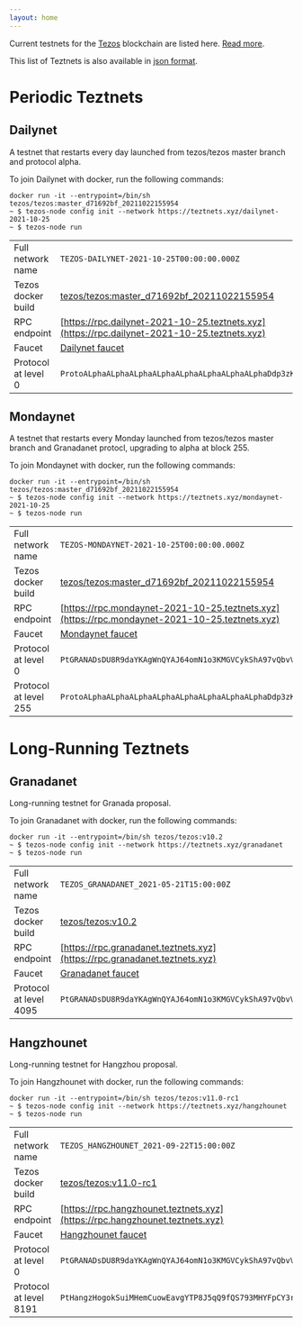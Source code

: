 ```yaml
---
layout: home
---
```


Current testnets for the [Tezos](https://tezos.com) blockchain are listed here. [Read more](about/).

This list of Teztnets is also available in [json format](https://teztnets.xyz/teztnets.json).

# Periodic Teztnets


## Dailynet
A testnet that restarts every day launched from tezos/tezos master branch and protocol alpha.

To join Dailynet with docker, run the following commands:

```
docker run -it --entrypoint=/bin/sh tezos/tezos:master_d71692bf_20211022155954
~ $ tezos-node config init --network https://teztnets.xyz/dailynet-2021-10-25
~ $ tezos-node run
```

| | |
|-------|---------------------|
| Full network name | `TEZOS-DAILYNET-2021-10-25T00:00:00.000Z` |
| Tezos docker build | [tezos/tezos:master_d71692bf_20211022155954](https://hub.docker.com/r/tezos/tezos/tags?page=1&ordering=last_updated&name=master_d71692bf_20211022155954) |
| RPC endpoint | [https://rpc.dailynet-2021-10-25.teztnets.xyz](https://rpc.dailynet-2021-10-25.teztnets.xyz) |
| Faucet | [Dailynet faucet](https://faucet.dailynet-2021-10-25.teztnets.xyz) |
| Protocol at level 0 |  `ProtoALphaALphaALphaALphaALphaALphaALphaALphaDdp3zK` |


## Mondaynet
A testnet that restarts every Monday launched from tezos/tezos master branch and Granadanet protocl, upgrading to alpha at block 255.

To join Mondaynet with docker, run the following commands:

```
docker run -it --entrypoint=/bin/sh tezos/tezos:master_d71692bf_20211022155954
~ $ tezos-node config init --network https://teztnets.xyz/mondaynet-2021-10-25
~ $ tezos-node run
```

| | |
|-------|---------------------|
| Full network name | `TEZOS-MONDAYNET-2021-10-25T00:00:00.000Z` |
| Tezos docker build | [tezos/tezos:master_d71692bf_20211022155954](https://hub.docker.com/r/tezos/tezos/tags?page=1&ordering=last_updated&name=master_d71692bf_20211022155954) |
| RPC endpoint | [https://rpc.mondaynet-2021-10-25.teztnets.xyz](https://rpc.mondaynet-2021-10-25.teztnets.xyz) |
| Faucet | [Mondaynet faucet](https://faucet.mondaynet-2021-10-25.teztnets.xyz) |
| Protocol at level 0 |  `PtGRANADsDU8R9daYKAgWnQYAJ64omN1o3KMGVCykShA97vQbvV` |
| Protocol at level 255 |  `ProtoALphaALphaALphaALphaALphaALphaALphaALphaDdp3zK` |



# Long-Running Teztnets


## Granadanet
Long-running testnet for Granada proposal.

To join Granadanet with docker, run the following commands:

```
docker run -it --entrypoint=/bin/sh tezos/tezos:v10.2
~ $ tezos-node config init --network https://teztnets.xyz/granadanet
~ $ tezos-node run
```

| | |
|-------|---------------------|
| Full network name | `TEZOS_GRANADANET_2021-05-21T15:00:00Z` |
| Tezos docker build | [tezos/tezos:v10.2](https://hub.docker.com/r/tezos/tezos/tags?page=1&ordering=last_updated&name=v10.2) |
| RPC endpoint | [https://rpc.granadanet.teztnets.xyz](https://rpc.granadanet.teztnets.xyz) |
| Faucet | [Granadanet faucet](https://faucet.tzalpha.net) |
| Protocol at level 4095 |  `PtGRANADsDU8R9daYKAgWnQYAJ64omN1o3KMGVCykShA97vQbvV` |


## Hangzhounet
Long-running testnet for Hangzhou proposal.

To join Hangzhounet with docker, run the following commands:

```
docker run -it --entrypoint=/bin/sh tezos/tezos:v11.0-rc1
~ $ tezos-node config init --network https://teztnets.xyz/hangzhounet
~ $ tezos-node run
```

| | |
|-------|---------------------|
| Full network name | `TEZOS_HANGZHOUNET_2021-09-22T15:00:00Z` |
| Tezos docker build | [tezos/tezos:v11.0-rc1](https://hub.docker.com/r/tezos/tezos/tags?page=1&ordering=last_updated&name=v11.0-rc1) |
| RPC endpoint | [https://rpc.hangzhounet.teztnets.xyz](https://rpc.hangzhounet.teztnets.xyz) |
| Faucet | [Hangzhounet faucet](https://faucet.hangzhounet.teztnets.xyz) |
| Protocol at level 0 |  `PtGRANADsDU8R9daYKAgWnQYAJ64omN1o3KMGVCykShA97vQbvV` |
| Protocol at level 8191 |  `PtHangzHogokSuiMHemCuowEavgYTP8J5qQ9fQS793MHYFpCY3r` |




